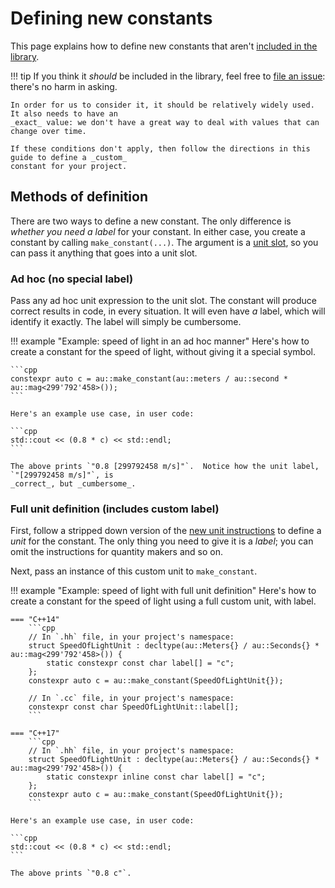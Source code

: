 # Defining new constants

This page explains how to define new constants that aren't [included in the
library](../reference/constant.md#built-in).

!!! tip
    If you think it _should_ be included in the library, feel free to [file an
    issue](https://github.com/aurora-opensource/au/issues): there's no harm in asking.

    In order for us to consider it, it should be relatively widely used.  It also needs to have an
    _exact_ value: we don't have a great way to deal with values that can change over time.

    If these conditions don't apply, then follow the directions in this guide to define a _custom_
    constant for your project.

## Methods of definition

There are two ways to define a new constant.  The only difference is _whether you need a label_ for
your constant.  In either case, you create a constant by calling `make_constant(...)`.  The argument
is a [unit slot](../discussion/idioms/unit-slots.md), so you can pass it anything that goes into
a unit slot.

### Ad hoc (no special label)

Pass any ad hoc unit expression to the unit slot.  The constant will produce correct results in
code, in every situation.  It will even have _a_ label, which will identify it exactly.  The label
will simply be cumbersome.

!!! example "Example: speed of light in an ad hoc manner"
    Here's how to create a constant for the speed of light, without giving it a special symbol.

    ```cpp
    constexpr auto c = au::make_constant(au::meters / au::second * au::mag<299'792'458>());
    ```

    Here's an example use case, in user code:

    ```cpp
    std::cout << (0.8 * c) << std::endl;
    ```

    The above prints `"0.8 [299792458 m/s]"`.  Notice how the unit label, `"[299792458 m/s]"`, is
    _correct_, but _cumbersome_.

### Full unit definition (includes custom label)

First, follow a stripped down version of the [new unit instructions](./new-units.md) to define
a _unit_ for the constant.  The only thing you need to give it is a _label_; you can omit the
instructions for quantity makers and so on.

Next, pass an instance of this custom unit to `make_constant`.

!!! example "Example: speed of light with full unit definition"
    Here's how to create a constant for the speed of light using a full custom unit, with label.

    === "C++14"
        ```cpp
        // In `.hh` file, in your project's namespace:
        struct SpeedOfLightUnit : decltype(au::Meters{} / au::Seconds{} * au::mag<299'792'458>()) {
            static constexpr const char label[] = "c";
        };
        constexpr auto c = au::make_constant(SpeedOfLightUnit{});

        // In `.cc` file, in your project's namespace:
        constexpr const char SpeedOfLightUnit::label[];
        ```

    === "C++17"
        ```cpp
        // In `.hh` file, in your project's namespace:
        struct SpeedOfLightUnit : decltype(au::Meters{} / au::Seconds{} * au::mag<299'792'458>()) {
            static constexpr inline const char label[] = "c";
        };
        constexpr auto c = au::make_constant(SpeedOfLightUnit{});
        ```

    Here's an example use case, in user code:

    ```cpp
    std::cout << (0.8 * c) << std::endl;
    ```

    The above prints `"0.8 c"`.
